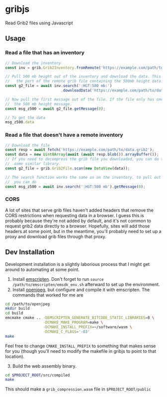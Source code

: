 # gribjs
Read Grib2 files using Javascript

## Usage
### Read a file that has an inventory
```javascript
// Download the inventory
const inv = grib.Grib2Inventory.fromRemote('https://example.com/path/to/data.grib2.idx');

// Pull 500 mb height out of the inventory and download the data. This will only download
//   the part of the remote grib file containing the 500mb height data.
const g2_file = await inv.search(':HGT:500 mb:')
                         .downloadData('https://example.com/path/to/data.grib2');

// Now pull the first message out of the file. If the file only has one message, this is
//  the 500 mb height message.
const msg_z500 = await g2_file.getMessage(0);

// To get the data
msg_z500.data
```

### Read a file that doesn't have a remote inventory
```javascript
// Download the file
const resp = await fetch('https://example.com/path/to/data.grib2');
const data = new Uint8Array(await (await resp.blob()).arrayBuffer());
// If you need to decompress the grib file you downloaded, you can do that here using pako or
//  some similar library.
const g2_file = grib.Grib2File.scan(new DataView(data));

// The search function works the same as on the inventory, to pull out 500 mb height,
//  you can do
const msg_z500 = await inv.search(':HGT:500 mb').getMessage(0);
```

### CORS
A lot of sites that serve grib files haven't added headers that remove the CORS restrictions when requesting data in a browser. I guess this is probably because they're not added by default, and it's not common to request grib2 data directly to a browser. Hopefully, sites will add those headers at some point, but in the meantime, you'll probably need to set up a proxy and download grib files through that proxy.

## Dev Installation
Development installation is a slightly laborious process that I might get around to automating at some point.

1) Install [emscripten](https://github.com/emscripten-core/emscripten). Don't forget to run `source /path/to/emscripten/emsdk_env.sh` afterward to set up the environment.
2) Install [openjpeg](https://github.com/uclouvain/openjpeg), but configure and compile it with emscripten. The commands that worked for me are

```bash
cd /path/to/openjpeg
mkdir build
cd build
emcmake cmake .. -DEMSCRIPTEN_GENERATE_BITCODE_STATIC_LIBRARIES=0 \
                 -DCMAKE_MAKE_PROGRAM=make \
                 -DCMAKE_INSTALL_PREFIX=~/software/wasm \
                 -DCMAKE_C_FLAGS='-O3'
make
```

Feel free to change `CMAKE_INSTALL_PREFIX` to something that makes sense for you (though you'll need to modify the makefile in gribjs to point to that location).

3) Build the web assembly binary.

```bash
cd $PROJECT_ROOT/src/compiled
make
```

This should make a `grib_compression.wasm` file in `$PROJECT_ROOT/public`
